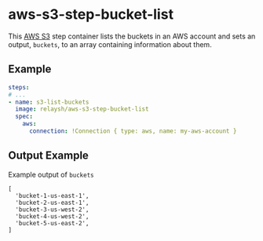 # aws-s3-step-bucket-list

This [AWS S3](https://aws.amazon.com/s3/) step container lists the buckets
in an AWS account and sets an output, `buckets`, to an array containing
information about them.

## Example

```yaml
steps:
# ...
- name: s3-list-buckets
  image: relaysh/aws-s3-step-bucket-list
  spec:
    aws:
      connection: !Connection { type: aws, name: my-aws-account } 
```

## Output Example
Example output of `buckets`
```
[
  'bucket-1-us-east-1',
  'bucket-2-us-east-1',
  'bucket-3-us-west-2',
  'bucket-4-us-west-2',
  'bucket-5-us-east-2',
]
 
